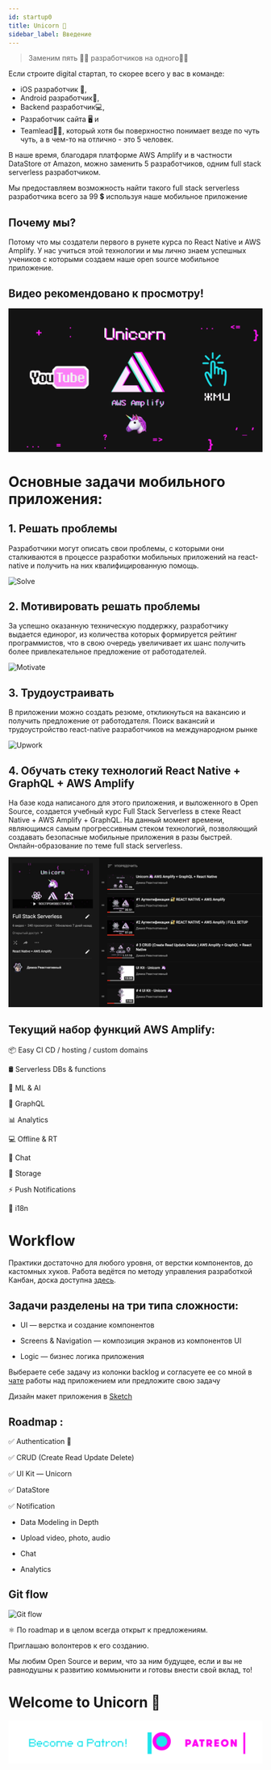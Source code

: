 ```yaml
---
id: startup0
title: Unicorn 🦄
sidebar_label: Введение
---
```


> Заменим пять ✋🏻 разработчиков на одного☝🏻

Если строите digital стартап, то скорее всего у вас в команде:

- iOS разработчик 📱,
- Android разработчик📱,
- Backend разработчик💻,
- Разработчик сайта 🖥 и
- Teamlead🧙‍♂️, который хотя бы поверхностно понимает везде по чуть чуть, а в чем-то на отлично - это 5 человек.

В наше время, благодаря платформе AWS Amplify и в частности DataStore от Amazon, можно заменить 5 разработчиков, одним full stack serverless разработчиком.

Мы предоставляем возможность найти такого full stack serverless разработчика всего за 99 💲 используя наше мобильное приложение

## Почему мы?

Потому что мы создатели первого в рунете курса по React Native и AWS Amplify. У нас учиться этой технологии и мы лично знаем успешных учеников с которыми создаем наше open source мобильное приложение.

## Видео рекомендовано к просмотру!

[![Startup Unicorn](/img/startup/startup-00.gif)](https://youtu.be/r4wuKgh-oQM)

# Основные задачи мобильного приложения:

## 1. Решать проблемы

Разработчики могут описать свои проблемы, с которыми они сталкиваются в процессе разработки мобильных приложений на react-native и получить на них квалифицированную помощь.

![Solve](https://miro.medium.com/max/4800/1*ZNf3yYJJ80-UZwBZeretYg.png)

## 2. Мотивировать решать проблемы

За успешно оказанную техническую поддержку, разработчику выдается единорог, из количества которых формируется рейтинг программистов, что в свою очередь увеличивает их шанс получить более привлекательное предложение от работодателей.

![Motivate](https://miro.medium.com/max/4800/1*_BqhdLvRmLX4YN7rx5cWKA.png)

## 3. Трудоустраивать

В приложении можно создать резюме, откликнуться на вакансию и получить предложение от работодателя.
Поиск вакансий и трудоустройство react-native разработчиков на международном рынке

![Upwork](https://miro.medium.com/max/4800/1*RtVlTuN3yJw33SL8KT4Y4g.png)

## 4. Обучать стеку технологий React Native + GraphQL + AWS Amplify

На базе кода написаного для этого приложения, и выложенного в Open Source, создается учебный курс Full Stack Serverless в стеке React Native + AWS Amplify + GraphQL. На данный момент времени, являющимся самым прогрессивным стеком технологий, позволяющий создавать безопасные мобильные приложения в разы быстрей.
Онлайн-образование по теме full stack serverless.

![Startup Unicorn](/img/startup/startup-01.png)

## Текущий набор функций AWS Amplify:

📦 Easy CI CD / hosting / custom domains

🛢 Serverless DBs & functions

🤖 ML & AI

📱 GraphQL

📊 Analytics

💻 Offline & RT

📣 Chat

🕋 Storage

⚡️ Push Notifications

🤖 i18n

# Workflow

Практики достаточно для любого уровня, от верстки компонентов, до кастомных хуков.
Работа ведётся по методу управления разработкой Канбан, доска доступна [здесь](https://github.com/react-native-village/aws-amplify-react-hooks/projects/1).

## Задачи разделены на три типа сложности:

- UI — верстка и создание компонентов

- Screens & Navigation — композиция экранов из компонентов UI

- Logic — бизнес логика приложения

Выбераете себе задачу из колонки backlog и согласуете ее со мной в [чате](https://teleg.run/reactnativeunicorn) работы над приложением или предложите свою задачу

Дизайн макет приложения в [Sketch](https://www.dropbox.com/s/ixqgri05i2mtu6p/%D0%94%D0%B8%D0%BC%D0%BA%D0%B0%D0%A0%D0%B5%D0%B0%D0%BA%D1%82%D0%BD%D0%B0%D1%82%D0%B8%D0%B2%D0%BD%D1%8B%D0%B9.sketch?dl=0)

## Roadmap :

✅ Authentication 🔐

✅ CRUD (Create Read Update Delete)

✅ UI Kit — Unicorn

✅ DataStore

✅ Notification

- Data Modeling in Depth

- Upload video, photo, audio

- Chat

- Analytics

## Git flow

![Git flow](https://miro.medium.com/max/4800/1*ZMRPUha7OmbCJB0YvY9Bhg.png)

⚛️ По roadmap и в целом всегда открыт к предложениям.

Приглашаю волонтеров к его созданию.

Мы любим Open Source и верим, что за ним будущее, если и вы не равнодушны к развитию коммьюнити и готовы внести свой вклад, то!

# Welcome to Unicorn 🦄

[![Become a Patron!](/img/logo/patreon.png)](https://www.patreon.com/bePatron?u=31769291)
